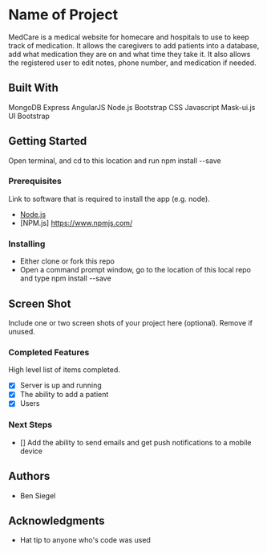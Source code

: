 # Name of Project

MedCare is a medical website for homecare and hospitals to use to keep track of medication.  It allows the caregivers to add patients into a database, add what medication they are on and what time they take it.  It also allows the registered user to edit notes, phone number, and medication if needed.

## Built With

MongoDB
Express
AngularJS
Node.js
Bootstrap
CSS
Javascript
Mask-ui.js
UI Bootstrap

## Getting Started

Open terminal, and cd to this location and run npm install --save

### Prerequisites

Link to software that is required to install the app (e.g. node).

- [Node.js](https://nodejs.org/en/)
- [NPM.js] https://www.npmjs.com/


### Installing

- Either clone or fork this repo
- Open a command prompt window, go to the location of this local repo and type npm install --save
## Screen Shot

Include one or two screen shots of your project here (optional). Remove if unused.


### Completed Features

High level list of items completed.

- [x] Server is up and running
- [x] The ability to add a patient
- [x] Users

### Next Steps

- [] Add the ability to send emails and get push notifications to a mobile device


## Authors

* Ben Siegel


## Acknowledgments

* Hat tip to anyone who's code was used

